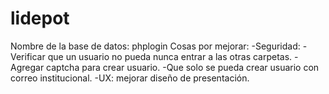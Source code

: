 # lidepot
 Nombre de la base de datos: phplogin
 Cosas por mejorar:
  -Seguridad: 
            -Verificar que un usuario no pueda nunca entrar a las otras carpetas. 
            -Agregar captcha para crear usuario. 
            -Que solo se pueda crear usuario con correo institucional.
  -UX: mejorar diseño de presentación.
